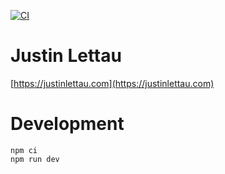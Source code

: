 [![CI](https://github.com/justinlettau/justinlettau.github.io/workflows/CI/badge.svg)](https://github.com/justinlettau/justinlettau.github.io/actions)

# Justin Lettau

[https://justinlettau.com](https://justinlettau.com)

# Development

```
npm ci
npm run dev
```
